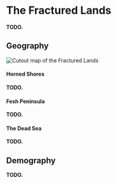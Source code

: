 # The Fractured Lands
<!-- INTRODUCTION ------------------------------------------------------------->
**TODO.**
<!-- The cradle of modern civilization, the Whaler's Sea is home to both well-established and blooming countries.
Its coasts protected from harsh winds by mountain ranges and its cold waters supplied with both whale and idzel, the region couldn't be a better location to develop the modern world.
Idzels are large whale-like creatures known for their ship-sinking fury and their large supply of the valuable ambergris, the main ingredient in artificial qualars. -->

<!-- GEOGRAPHY ---------------------------------------------------------------->
## Geography
![Cutout map of the Fractured Lands](img/fractured_lands_v083.png)

#### Horned Shores
**TODO.**
<!-- South of both islands are the Horned Shores and the Fesh Peninsula.
The first is known for its calm, dry mediterranean climate, its sparse forests, and the great concrete gat city-states that rise from its ground.
Most of the land is devoid of natural resources, with scarce mines and low-quality wood. -->

#### Fesh Peninsula
**TODO.**
<!-- East to these lands is the Fesh peninsula, an area inhabited mainly by gats, tortles and thulkraka irds.
A humid subtropical climate permeates the cape, and it is known for its harsh, capricious waters and frequent storms.
Also well-known are the tortles inhabiting the small island of Mbeat, for it is the only place where they have met safety after their arrival in Yuadrem.

In both regions lie the oldest nations of Yuadrem, the Seven kingdoms of the Sea.
Historically renowned raiders and pillagers, they are now famous for their passivity --- focusing on enterprise and artisanship.
What they offer is their expert craftgatship, and among them are the only bonecarvers capable of manufacturing qualars. -->

#### The Dead Sea
**TODO.**
<!-- Southeast of Zoedrem and across the Ichor Mountains lie the Dead Sea, an artificial desert created by the tall kin's folly.
The desert's sands are of a sickly gray color, and any creature that inhabit the land for too long suffer particular mutations.
Its inhabitants, the treb gats and the cursed umans are perhaps the best examples of this.

The sands become blacker the more you approach the spire, the largest mountain in Yuadrem.
The et city of Jan'krug stands atop it, where the ritual that caused the Schism took place.
A long chasm divides the eastern region of the Dead Sea, remnants of the passage of the breathing island, Cabb Goem-Rlamesh.
Surrounded by hill, mountain, and river, the desert naturally prohibits passage to it, almost as if it's protecting a twisted secret.

Apart from the kins that call this desert home, the Dead Sea is infested with other monstrosities.
These are categorized into two: The Nyxborn and the children of Cabb.
The former are giant insect-like creatures that can be as large as an elephant and as precise as a mosquito.
The latter are tormented amalgamates that dislodged from Cabb Goem-Rlamesh, ever haunted by insatiable hunger and unending pain.

% Along with the tortles, grungs, and umans, the Schism brought forth terrible creatures known as the Nyxborn.
% These insect-like monstrosities can be as huge as the Mirmekolon, a colossal ant-lion hybrid, or as precise as the Khanokoladtes, a palm-sized moth that pierces skulls with its sharp dart-like mouth. -->

<!-- DEMOGRAPHY --------------------------------------------------------------->
## Demography
**TODO.**
<!-- TODO. LOTS OF STUFF -->
